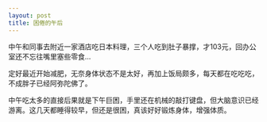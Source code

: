 ```yaml
---
layout: post
title: 困倦的午后
---
```




中午和同事去附近一家酒店吃日本料理，三个人吃到肚子暴撑，才103元，回办公室还不忘往嘴里塞些零食…

定好最近开始减肥，无奈身体状态不是太好，再加上饭局颇多，每天都在吃吃吃，不成胖子已经阿弥陀佛了。

中午吃太多的直接后果就是下午巨困，手里还在机械的敲打键盘，但大脑意识已经游离。这几天都睡得较早，但还是很困，真该好好锻炼身体，增强体质。

